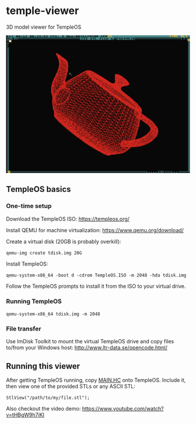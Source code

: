 
# temple-viewer

3D model viewer for TempleOS

![](doc/teapot.png)

## TempleOS basics

### One-time setup

Download the TempleOS ISO:  https://templeos.org/

Install QEMU for machine virtualization:  https://www.qemu.org/download/

Create a virtual disk (20GB is probably overkill):

    qemu-img create tdisk.img 20G

Install TempleOS:

    qemu-system-x86_64 -boot d -cdrom TempleOS.ISO -m 2048 -hda tdisk.img

Follow the TempleOS prompts to install it from the ISO to your virtual drive.

### Running TempleOS

    qemu-system-x86_64 tdisk.img -m 2048

### File transfer

Use ImDisk Toolkit to mount the virtual TempleOS drive and copy files to/from
your Windows host:  http://www.ltr-data.se/opencode.html/

## Running this viewer

After getting TempleOS running, copy [MAIN.HC](MAIN.HC) onto TempleOS.  Include it, then
view one of the provided STLs or any ASCII STL:

    StlView("/path/to/my/file.stl");

Also checkout the video demo:  https://www.youtube.com/watch?v=tHBgW9h7iKI

